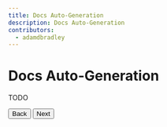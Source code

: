 ```yaml
---
title: Docs Auto-Generation
description: Docs Auto-Generation
contributors:
  - adamdbradley
---
```

# Docs Auto-Generation

TODO


<stencil-route-link url="/docs/typed-components" router="#router" custom="true">
  <button class="pull-left btn btn--secondary">
    Back
  </button>
</stencil-route-link>

<stencil-route-link url="/docs/build-conditionals" custom="true">
  <button class='pull-right btn btn--primary'>
    Next
  </button>
</stencil-route-link>